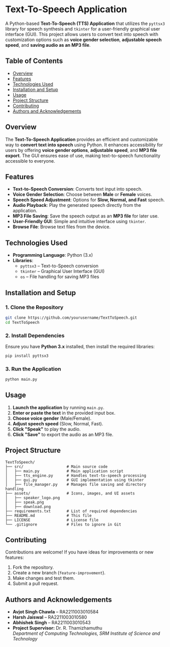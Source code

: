 # Text-To-Speech Application

A Python-based **Text-To-Speech (TTS) Application** that utilizes the `pyttsx3` library for speech synthesis and `tkinter` for a user-friendly graphical user interface (GUI). This project allows users to convert text into speech with customization options such as **voice gender selection**, **adjustable speech speed**, and **saving audio as an MP3 file**.

## Table of Contents

- [Overview](#overview)
- [Features](#features)
- [Technologies Used](#technologies-used)
- [Installation and Setup](#installation-and-setup)
- [Usage](#usage)
- [Project Structure](#project-structure)
- [Contributing](#contributing)
- [Authors and Acknowledgements](#authors-and-acknowledgements)

## Overview

The **Text-To-Speech Application** provides an efficient and customizable way to **convert text into speech** using Python. It enhances accessibility for users by offering **voice gender options**, **adjustable speed**, and **MP3 file export**. The GUI ensures ease of use, making text-to-speech functionality accessible to everyone.

## Features

- **Text-to-Speech Conversion**: Converts text input into speech.
- **Voice Gender Selection**: Choose between **Male** or **Female** voices.
- **Speech Speed Adjustment**: Options for **Slow, Normal, and Fast** speech.
- **Audio Playback**: Play the generated speech directly from the application.
- **MP3 File Saving**: Save the speech output as an **MP3 file** for later use.
- **User-Friendly GUI**: Simple and intuitive interface using `tkinter`.
- **Browse File**: Browse text files from the device.

## Technologies Used

- **Programming Language**: Python (3.x)
- **Libraries**:
  - `pyttsx3` – Text-to-Speech conversion
  - `tkinter` – Graphical User Interface (GUI)
  - `os` – File handling for saving MP3 files

## Installation and Setup

### 1. Clone the Repository
```bash
git clone https://github.com/yourusername/TextToSpeech.git
cd TextToSpeech
```

### 2. Install Dependencies
Ensure you have **Python 3.x** installed, then install the required libraries:
```bash
pip install pyttsx3
```

### 3. Run the Application
```bash
python main.py
```

## Usage

1. **Launch the application** by running `main.py`.
2. **Enter or paste the text** in the provided input box.
3. **Choose voice gender** (Male/Female).
4. **Adjust speech speed** (Slow, Normal, Fast).
5. **Click "Speak"** to play the audio.
6. **Click "Save"** to export the audio as an MP3 file.

## Project Structure

```
TextToSpeech/
├── src/                   # Main source code
│   ├── main.py            # Main application script
│   ├── tts_engine.py      # Handles text-to-speech processing
│   ├── gui.py             # GUI implementation using tkinter
│   ├── file_manager.py    # Manages file saving and directory handling
├── assets/                # Icons, images, and UI assets
│   ├── speaker_logo.png
│   ├── speak.png
│   ├── download.png
├── requirements.txt       # List of required dependencies
├── README.md              # This file
├── LICENSE                # License file
└── .gitignore             # Files to ignore in Git
```

## Contributing

Contributions are welcome! If you have ideas for improvements or new features:
1. Fork the repository.
2. Create a new branch (`feature-improvement`).
3. Make changes and test them.
4. Submit a pull request.

## Authors and Acknowledgements

- **Avjot Singh Chawla** – RA2211003010584
- **Harsh Jaiswal** – RA2211003010580
- **Abhishek Singh** – RA2211003010543
- **Project Supervisor:** Dr. R. Thamizhamuthu  
  *Department of Computing Technologies, SRM Institute of Science and Technology*
